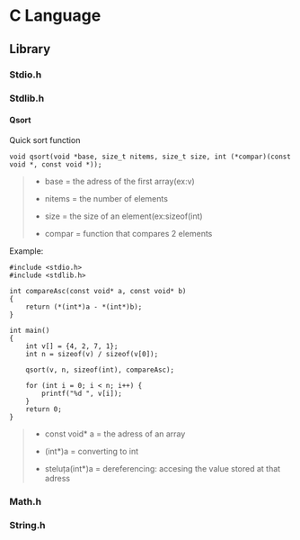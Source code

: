 # C Language
## Library
### Stdio.h

### Stdlib.h
#### Qsort
Quick sort function
```
void qsort(void *base, size_t nitems, size_t size, int (*compar)(const void *, const void *));
```
> * base = the adress of the first array(ex:v)
> 
> * nitems = the number of elements
> 
> * size = the size of an element(ex:sizeof(int)
> 
> * compar = function that compares 2 elements 

Example:
```
#include <stdio.h>
#include <stdlib.h>

int compareAsc(const void* a, const void* b)
{
    return (*(int*)a - *(int*)b);
}

int main()
{
    int v[] = {4, 2, 7, 1};
    int n = sizeof(v) / sizeof(v[0]);

    qsort(v, n, sizeof(int), compareAsc);

    for (int i = 0; i < n; i++) {
        printf("%d ", v[i]);
    }
    return 0;
}
```
> * const void* a = the adress of an array
> 
> * (int*)a = converting to int
> 
> * steluța(int*)a = dereferencing: accesing the value stored at that adress
### Math.h

### String.h

